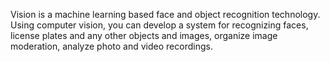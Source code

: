 Vision is a machine learning based face and object recognition technology. Using computer vision, you can develop a system for recognizing faces, license plates and any other objects and images, organize image moderation, analyze photo and video recordings.